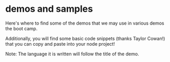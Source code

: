 demos and samples
====
Here's where to find some of the demos that we may use in  various demos the boot camp. 

Additionally, you will find some basic code snippets (thanks Taylor Cowan!) that you can copy and paste into your node project!

Note: The language it is written will follow the title of the demo. 